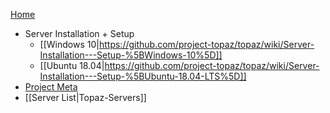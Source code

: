 [Home](https://github.com/project-topaz/topaz/wiki)
* Server Installation + Setup
  * [[Windows 10|https://github.com/project-topaz/topaz/wiki/Server-Installation---Setup-%5BWindows-10%5D]]
  * [[Ubuntu 18.04|https://github.com/project-topaz/topaz/wiki/Server-Installation---Setup-%5BUbuntu-18.04-LTS%5D]]
* [Project Meta](https://github.com/project-topaz/topaz/wiki/Project-Meta)
* [[Server List|Topaz-Servers]]
